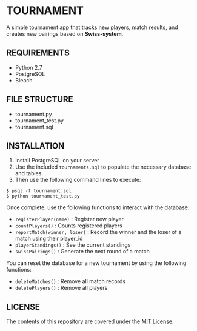 TOURNAMENT
===========
A simple tournament app that tracks new players, match results, and creates new pairings based on **Swiss-system**.

REQUIREMENTS
-------------
* Python 2.7
* PostgreSQL
* Bleach

FILE STRUCTURE
-------------
* tournament.py
* tournament_test.py
* tournament.sql

INSTALLATION
-------------
1. Install PostgreSQL on your server
2. Use the included ``tournaments.sql`` to populate the necessary database and tables.
3. Then use the following command lines to execute:

```
$ psql -f tournament.sql
$ python tournament_test.py
```

Once complete, use the following functions to interact with the database:
* ``registerPlayer(name)`` : Register new player
* ``countPlayers()`` : Counts registered players
* ``reportMatch(winner, loser)`` : Record the winner and the loser of a match using their player_id
* ``playerStandings()`` : See the current standings
* ``swissPairings()`` : Generate the next round of a match

You can reset the database for a new tournament by using the following functions:
* ``deleteMatches()`` : Remove all match records
* ``deletePlayers()`` : Remove all players

LICENSE
-------------
The contents of this repository are covered under the [MIT License](LICENSE.md).
